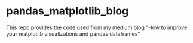 # pandas_matplotlib_blog
This repo provides the code used from my medium blog  "How to improve your matplotlib visualizations and pandas dataframes"
